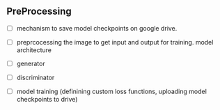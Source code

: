 ## PreProcessing

- [ ] mechanism to save model checkpoints on google drive. 
- [ ] preprcocessing the image to get input and output for training.
model architecture 
- [ ] generator 
- [ ] discriminator 
- [ ] model training (definining custom loss functions, uploading model checkpoints to drive)

